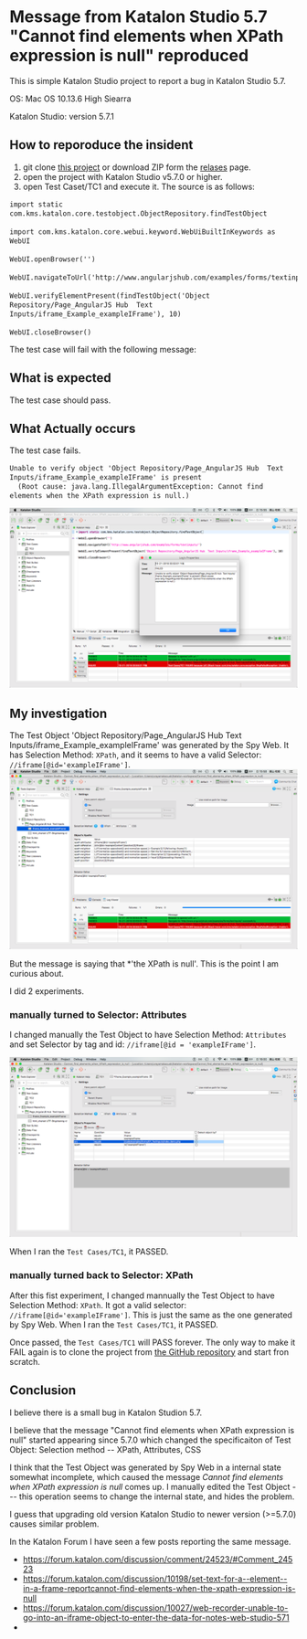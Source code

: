 Message from Katalon Studio 5.7 "Cannot find elements when XPath expression is null" reproduced
===============

This is simple Katalon Studio project to report a bug in Katalon Studio 5.7.

OS: Mac OS 10.13.6 High Siearra

Katalon Studio: version 5.7.1

## How to reporoduce the insident

1. git clone [this project](https://github.com/kazurayam/Cannot_find_elements_when_XPath_expression_is_null) or
download ZIP form the [relases](https://github.com/kazurayam/Cannot_find_elements_when_XPath_expression_is_null/releases) page.
2. open the project with Katalon Studio v5.7.0 or higher.
3. open Test Caset/TC1 and execute it. The source is as follows:
```
import static com.kms.katalon.core.testobject.ObjectRepository.findTestObject

import com.kms.katalon.core.webui.keyword.WebUiBuiltInKeywords as WebUI

WebUI.openBrowser('')

WebUI.navigateToUrl('http://www.angularjshub.com/examples/forms/textinputs/')

WebUI.verifyElementPresent(findTestObject('Object Repository/Page_AngularJS Hub  Text Inputs/iframe_Example_exampleIFrame'), 10)

WebUI.closeBrowser()
```

The test case will fail with the following message:

## What is expected
The test case should pass.

## What Actually occurs

The test case fails.
```
Unable to verify object 'Object Repository/Page_AngularJS Hub  Text Inputs/iframe_Example_exampleIFrame' is present
  (Root cause: java.lang.IllegalArgumentException: Cannot find elements when the XPath expression is null.)
```
![TestCaseFailed](docs/images/TestCaseFailed.png)

## My investigation

The Test Object 'Object Repository/Page_AngularJS Hub  Text Inputs/iframe_Example_exampleIFrame' was generated by the Spy Web. It has Selection Method: `XPath`, and it seems to have a valid Selector: `//iframe[@id='exampleIFrame']`.
![TestObjectInitial](docs/images/TestObjectInitial.png)

But the message is saying that *'the XPath is null'. This is the point I am curious about.

I did 2 experiments.

### manually turned to Selector: Attributes

I changed manually the Test Object to have Selection Method: `Attributes` and set Selector by tag and id: `//iframe[@id = 'exampleIFrame']`.

![TestObjectEdited](docs/images/TestObjectEdited.png)

When I ran the `Test Cases/TC1`, it PASSED.

### manually turned back to Selector: XPath

After this fist experiment, I changed mannually the Test Object to have Selection Method: `XPath`. It got a valid selector: `//iframe[@id='exampleIFrame']`. This is just the same as the one generated by Spy Web. When I ran the `Test Cases/TC1`, it PASSED.

Once passed, the `Test Cases/TC1` will PASS forever. The only way to make it FAIL again is to clone the project from [the GitHub repository](https://github.com/kazurayam/Cannot_find_elements_when_XPath_expression_is_null) and start fron scratch.

## Conclusion

I believe there is a small bug in Katalon Studion 5.7.

I believe that the message "Cannot find elements when XPath expression is null" started appearing since 5.7.0 which changed the specificaiton of Test Object: Selection method -- XPath, Attributes, CSS

I think that the Test Object was generated by Spy Web in a internal state somewhat incomplete, which caused the message *Cannot find elements when XPath expression is null* comes up. I manually edited the Test Object --- this operation seems to change the internal state, and hides the problem.

I guess that upgrading old version Katalon Studio to newer version (>=5.7.0) causes similar problem.

In the Katalon Forum I have seen a few posts reporting the same message.

- https://forum.katalon.com/discussion/comment/24523/#Comment_24523
- https://forum.katalon.com/discussion/10198/set-text-for-a--element--in-a-frame-reportcannot-find-elements-when-the-xpath-expression-is-null
- https://forum.katalon.com/discussion/10027/web-recorder-unable-to-go-into-an-iframe-object-to-enter-the-data-for-notes-web-studio-571
-
